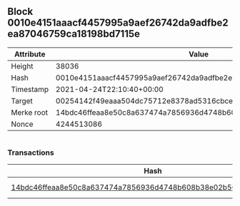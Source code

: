 ## Block 0010e4151aaacf4457995a9aef26742da9adfbe2ea87046759ca18198bd7115e

Attribute | Value
--- | ---
Height | 38036
Hash | 0010e4151aaacf4457995a9aef26742da9adfbe2ea87046759ca18198bd7115e
Timestamp | 2021-04-24T22:10:40+00:00
Target | 00254142f49eaaa504dc75712e8378ad5316cbcead634704b3734b6271167cc4
Merke root | 14bdc46ffeaa8e50c8a637474a7856936d4748b608b38e02b509927d1dc1c2b7
Nonce | 4244513086

```

```

### Transactions

Hash | Amount
--- | ---
[14bdc46ffeaa8e50c8a637474a7856936d4748b608b38e02b509927d1dc1c2b7](14bdc46ffeaa8e50c8a637474a7856936d4748b608b38e02b509927d1dc1c2b7.md) | 10.00000000 SKEPTI 
